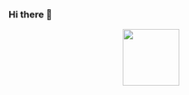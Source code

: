 ### Hi there 👋

<div id="header" align="center">
  <img src="[https://media.giphy.com/media/M9gbBd9nbDrOTu1Mqx/giphy.gif](https://media.giphy.com/media/v1.Y2lkPTc5MGI3NjExNmNkZmIyOTlhY2EwYjk0ZjI1YWNkYTUwMGU5ZjZlY2NjYjNkOWJlYSZjdD1n/qgQUggAC3Pfv687qPC/giphy.gif)" width="100"/>
</div>

<!--
**mspoonam/mspoonam** is a ✨ _special_ ✨ repository because its `README.md` (this file) appears on your GitHub profile.
https://media.giphy.com/media/v1.Y2lkPTc5MGI3NjExNmNkZmIyOTlhY2EwYjk0ZjI1YWNkYTUwMGU5ZjZlY2NjYjNkOWJlYSZjdD1n/qgQUggAC3Pfv687qPC/giphy.gif
Here are some ideas to get you started:

- 🔭 I’m currently working on ...
- 🌱 I’m currently learning ...
- 👯 I’m looking to collaborate on ...
- 🤔 I’m looking for help with ...
- 💬 Ask me about ...
- 📫 How to reach me: ...
- 😄 Pronouns: ...
- ⚡ Fun fact: ...
-->
